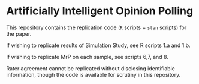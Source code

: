 # Artificially Intelligent Opinion Polling

This repository contains the replication code (`R` scripts + `stan` scripts) for the paper.  
 
If wishing to replicate results of Simulation Study, see R scripts 1.a and 1.b. 

If wishing to replicate MrP on each sample, see scripts 6,7, and 8. 

Rater agreement cannot be replicated without disclosing identifiable information, though the code is available for scrutiny in this repository. 
